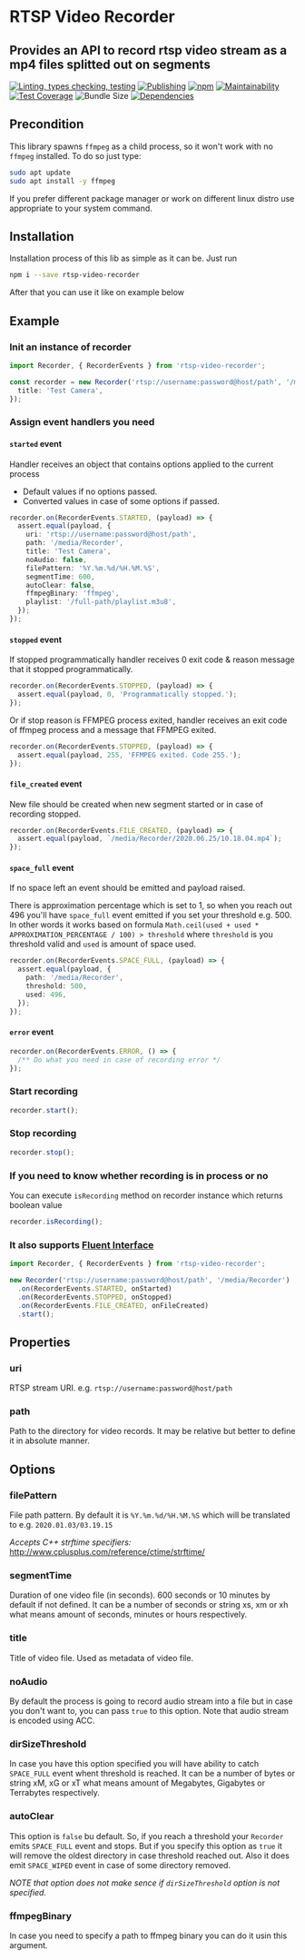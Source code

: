 # RTSP Video Recorder

## Provides an API to record rtsp video stream as a mp4 files splitted out on segments

[![Linting, types checking, testing](https://github.com/boonya/rtsp-video-recorder/actions/workflows/push.yml/badge.svg)](https://github.com/boonya/rtsp-video-recorder/actions/workflows/push.yml?query=event%3Apush+branch%3Amaster)
[![Publishing](https://github.com/boonya/rtsp-video-recorder/actions/workflows/release.yml/badge.svg)](https://github.com/boonya/rtsp-video-recorder/actions/workflows/release.yml?query=event%3Arelease)
[![npm](https://img.shields.io/npm/v/rtsp-video-recorder)](https://www.npmjs.com/package/rtsp-video-recorder)
[![Maintainability](https://img.shields.io/codeclimate/maintainability-percentage/boonya/rtsp-video-recorder?label=maintainability)](https://codeclimate.com/github/boonya/rtsp-video-recorder)
[![Test Coverage](https://img.shields.io/codeclimate/coverage/boonya/rtsp-video-recorder)](https://codeclimate.com/github/boonya/rtsp-video-recorder)
![Bundle Size](https://img.shields.io/bundlephobia/min/rtsp-video-recorder)
[![Dependencies](https://img.shields.io/librariesio/release/npm/rtsp-video-recorder)](https://www.npmjs.com/package/rtsp-video-recorder?activeTab=dependencies)

## Precondition

This library spawns `ffmpeg` as a child process, so it won't work with no `ffmpeg` installed.
To do so just type:

```bash
sudo apt update
sudo apt install -y ffmpeg
```

If you prefer different package manager or work on different linux distro use appropriate to your system command.

## Installation

Installation process of this lib as simple as it can be. Just run

```bash
npm i --save rtsp-video-recorder
```

After that you can use it like on example below

## Example

### Init an instance of recorder

```ts
import Recorder, { RecorderEvents } from 'rtsp-video-recorder';

const recorder = new Recorder('rtsp://username:password@host/path', '/media/Recorder', {
  title: 'Test Camera',
});
```

### Assign event handlers you need

#### `started` event

Handler receives an object that contains options applied to the current process

- Default values if no options passed.
- Converted values in case of some options if passed.

```ts
recorder.on(RecorderEvents.STARTED, (payload) => {
  assert.equal(payload, {
    uri: 'rtsp://username:password@host/path',
    path: '/media/Recorder',
    title: 'Test Camera',
    noAudio: false,
    filePattern: '%Y.%m.%d/%H.%M.%S',
    segmentTime: 600,
    autoClear: false,
    ffmpegBinary: 'ffmpeg',
    playlist: '/full-path/playlist.m3u8',
  });
});
```

#### `stopped` event

If stopped programmatically handler receives 0 exit code & reason message that it stopped programmatically.

```ts
recorder.on(RecorderEvents.STOPPED, (payload) => {
  assert.equal(payload, 0, 'Programmatically stopped.');
});
```

Or if stop reason is FFMPEG process exited, handler receives an exit code of ffmpeg process and a message that FFMPEG exited.

```ts
recorder.on(RecorderEvents.STOPPED, (payload) => {
  assert.equal(payload, 255, 'FFMPEG exited. Code 255.');
});
```

#### `file_created` event

New file should be created when new segment started or in case of recording stopped.

```ts
recorder.on(RecorderEvents.FILE_CREATED, (payload) => {
  assert.equal(payload, `/media/Recorder/2020.06.25/10.18.04.mp4`);
});
```

#### `space_full` event

If no space left an event should be emitted and payload raised.

There is approximation percentage which is set to 1, so when you reach out 496 you'll have `space_full` event emitted if you set your threshold e.g. 500.
In other words it works based on formula `Math.ceil(used + used * APPROXIMATION_PERCENTAGE / 100) > threshold` where `threshold` is you threshold valid and `used` is amount of space used.

```ts
recorder.on(RecorderEvents.SPACE_FULL, (payload) => {
  assert.equal(payload, {
    path: '/media/Recorder',
    threshold: 500,
    used: 496,
  });
});
```

#### `error` event

```ts
recorder.on(RecorderEvents.ERROR, () => {
  /** Do what you need in case of recording error */
});
```

### Start recording

```ts
recorder.start();
```

### Stop recording

```ts
recorder.stop();
```

### If you need to know whether recording is in process or no

You can execute `isRecording` method on recorder instance which returns boolean value

```ts
recorder.isRecording();
```

### It also supports [Fluent Interface](https://en.wikipedia.org/wiki/Fluent_interface#JavaScript)

```ts
import Recorder, { RecorderEvents } from 'rtsp-video-recorder';

new Recorder('rtsp://username:password@host/path', '/media/Recorder')
  .on(RecorderEvents.STARTED, onStarted)
  .on(RecorderEvents.STOPPED, onStopped)
  .on(RecorderEvents.FILE_CREATED, onFileCreated)
  .start();
```

## Properties

### uri

RTSP stream URI.
e.g. `rtsp://username:password@host/path`

### path

Path to the directory for video records.
It may be relative but better to define it in absolute manner.

## Options

### filePattern

File path pattern. By default it is `%Y.%m.%d/%H.%M.%S` which will be translated to e.g. `2020.01.03/03.19.15`

_Accepts C++ strftime specifiers:_ http://www.cplusplus.com/reference/ctime/strftime/

### segmentTime

Duration of one video file (in seconds).
600 seconds or 10 minutes by default if not defined.
It can be a number of seconds or string xs, xm or xh what means amount of seconds, minutes or hours respectively.

### title

Title of video file. Used as metadata of video file.

### noAudio

By default the process is going to record audio stream into a file but in case you don't want to, you can pass `true` to this option. Note that audio stream is encoded using ACC.

### dirSizeThreshold

In case you have this option specified you will have ability to catch `SPACE_FULL` event whent threshold is reached. It can be a number of bytes or string xM, xG or xT what means amount of Megabytes, Gigabytes or Terrabytes respectively.

### autoClear

This option is `false` bu default. So, if you reach a threshold your `Recorder` emits `SPACE_FULL` event and stops. But if you specify this option as `true` it will remove the oldest directory in case threshold reached out. Also it does emit `SPACE_WIPED` event in case of some directory removed.

_NOTE that option does not make sence if `dirSizeThreshold` option is not specified._

### ffmpegBinary

In case you need to specify a path to ffmpeg binary you can do it usin this argument.
